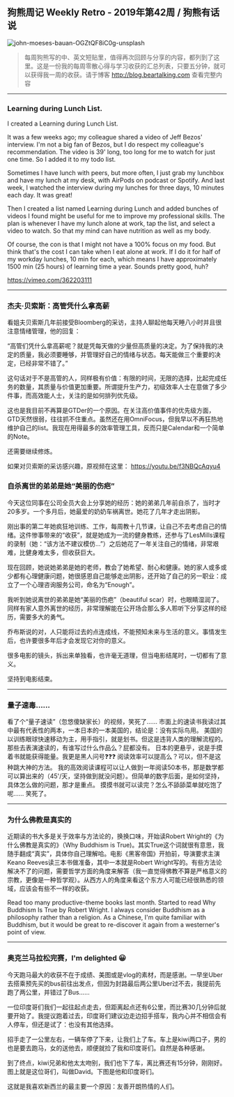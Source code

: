 ## 狗熊周记 Weekly Retro - 2019年第42周 / 狗熊有话说

![john-moeses-bauan-OGZtQF8iC0g-unsplash](https://i.imgur.com/YnOz6Bb.jpg)

> 每周狗熊写的中、英文短贴里，值得再次回顾与分享的内容，都列到了这里。这是一份我的每周零散心得与学习收获的汇总列表，只要五分钟，就可以获得我一周的收获。请于博客 http://blog.beartalking.com 查看完整内容

***

### Learning during Lunch List.

I created a Learning during Lunch List. 

It was a few weeks ago; my colleague shared a video of Jeff Bezos' interview. I'm not a big fan of Bezos, but I do respect my colleague's recommendation. The video is 39' long, too long for me to watch for just one time. So I added it to my todo list. 

Sometimes I have lunch with peers, but more often, I just grab my lunchbox and have my lunch at my desk, with AirPods on podcast or Spotify. And last week, I watched the interview during my lunches for three days, 10 minutes each day. It was great! 

Then I created a list named Learning during Lunch and added bunches of videos I found might be useful for me to improve my professional skills. The plan is whenever I have my lunch alone at work, tap the list, and select a video to watch. So that my mind can have nutrition as well as my body. 

Of course, the con is that I might not have a 100% focus on my food. But think that's the cost I can take when I eat alone at work. If I do it for half of my workday lunches, 10 min for each, which means I have approximately 1500 min (25 hours) of learning time a year. Sounds pretty good, huh?

https://vimeo.com/362203111

***
### 杰夫·贝索斯：高管凭什么拿高薪

看姐夫贝索斯几年前接受Bloomberg的采访，主持人聊起他每天睡八小时并且很注意情绪管理，他的回复：

“高管们凭什么拿高薪呢？就是凭每天做的少量但高质量的决定。为了保持我的决定的质量，我必须要睡够，并管理好自己的情绪与状态。每天能做三个重要的决定，已经非常不错了。”

这句话对于不是高管的人，同样极有价值：有限的时间，无限的选择，比起完成任务的数量，其质量与价值更加重要。所谓提升生产力，初级效率人士在意做了多少件事，而高效能人士，关注的是如何排列优先级。

这也是我目前不再算是GTDer的一个原因。在关注高价值事件的优先级方面，GTD天然很弱，往往抓不住重点。虽然还在用OmniFocus，但我早以不再狂热地维护自己的list。我现在用得最多的效率管理工具，反而只是Calendar和一个简单的Note。

还需要继续修炼。

如果对贝索斯的采访感兴趣，原视频在这里：
https://youtu.be/f3NBQcAqyu4

### 自杀离世的弟弟是她“美丽的伤疤”

今天这位同事在公司全员大会上分享她的经历：她的弟弟几年前自杀了，当时才20多岁。一个多月后，她最爱的奶奶车祸离世。她花了几年才走出阴影。

刚出事的第二年她疯狂地训练、工作，每周教十几节课，让自己不去考虑自己的情绪。这件惨事带来的“收获”，就是她成为一流的健身教练，还参与了LesMills课程的录制（她：“该方法不建议模仿…”）之后她花了一年关注自己的情绪，非常艰难，比健身难太多，但收获巨大。

现在回顾，她说她弟弟是她的老师，教会了她希望、耐心和健康。她的家人或多或少都有心理健康问题，她很感恩自己能够走出阴影，还开始了自己的另一职业：成立了一个心理咨询服务公司，命名为“Enough”。

我听到她说离世的弟弟是她“美丽的伤疤”（beautiful scar）时，也眼睛湿润了。同样有家人意外离世的经历，非常理解能在公开场合那么多人聆听下分享这样的经历，需要多大的勇气。

乔布斯说的对，人只能将过去的点连成线，不能预知未来与生活的意义。事情发生后，也许要很多年后才会发现它对你的意义。

很多电影的镜头，拆出来单独看，也许毫无道理，但当电影结尾时，一切都有了意义。

坚持到电影结束。

***

### 量子速毒……

看了个“量子速读”（忽悠傻缺家长）的视频，笑死了……
市面上的速读书我读过其中最有代表性的两本，一本日本的一本美国的，结论是：没有实际鸟用。
美国的以训练眼球快速移动为主，用手指引，就是划书。但这是违背人类的理解流程的。那些去表演速读的，有谁写过什么作品么？屁都没有。
日本的更悬乎，说是手摸着书就能获得能量。我更是黑人问号❓❓❓
阅读效率可以提高么？可以，但不是这种跳大神的方法。
我的高效阅读课程可以让人做到一年阅读50本书，那是数学都可以算出来的（45'/天，坚持做到就没问题）。但简单的数字后面，是如何坚持，具体怎么做的问题，那才是重点。
摸摸书就可以读完？怎么不舔舔菜单就吃饱了呢……
笑死了。

***
### 为什么佛教是真实的

近期读的书大多是关于效率与方法论的，换换口味，开始读Robert Wright的《为什么佛教是真实的》（Why Buddhism is True)。其实True这个词就很有意思，我随手翻成“真实”，具体你自己理解哈。电影《黑客帝国》开拍前，导演要求主演Keano Reeves读三本书做准备，其中一本就是Robert Wright写的。有些方法论解决不了的问题，需要哲学方面的角度来解答（我一直觉得佛教不算是严格意义的宗教，更像是一种哲学观）。从西方人的角度来看这个东方人可能已经很熟悉的领域，应该会有些不一样的收获。

Read too many productive-theme books last month. Started to read Why Buddhism Is True by Robert Wright. I always consider Buddhism as a philosophy rather than a religion. As a Chinese, I'm quite familiar with Buddhism, but it would be great to re-discover it again from a westerner's point of view. 

***

### 奥克兰马拉松完赛，I'm delighted 😀 

今天跑马最大的收获不在于成绩、美图或是vlog的素材，而是感谢。一早坐Uber去搭乘预先买的bus前往出发点，但因为封路最后两公里Uber过不去，我提前先跑了两公里，并错过了Bus……

一位印度哥们我们一起往起点走去，但距离起点还有6公里，而比赛30几分钟后就要开始了。我提议跑着过去，印度哥们建议边走边招手搭车，我内心并不相信会有人停车，但还是试了：也没有其他选择。

招手走了一公里左右，一辆车停了下来，让我们上了车。车上是kiwi两口子，男的也是要去跑马，女的送他去，顺便就捡了我和印度哥们。自然是各种感谢。

到了终点，kiwi兄弟和他太太吻别，我们也下了车，离比赛还有15分钟，刚刚好。图上就是这位哥们，叫做David。下图是他和印度哥们。

这就是我喜欢新西兰的最主要一个原因：友善开朗热情的人们。